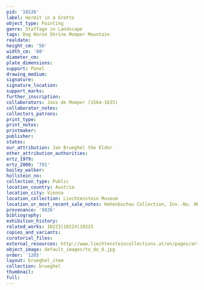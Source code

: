 ```yaml
---
pid: '10226'
label: Hermit in a Grotto
object_type: Painting
genre: Staffage in Landscape
tags: Dog Horse Shrine Momper Mountain
realdate: 
height_cm: '56'
width_cm: '80'
diameter_cm: 
plate_dimensions: 
support: Panel
drawing_medium: 
signature: 
signature_location: 
support_marks: 
further_inscription: 
collaborators: Joos de Momper (1564-1635)
collaborator_notes: 
collectors_patrons: 
print_type: 
print_notes: 
printmaker: 
publisher: 
states: 
our_attribution: Jan Brueghel the Elder
other_attribution_authorities: 
ertz_1979: 
ertz_2008: '791'
bailey_walker: 
hollstein_no: 
collection_type: Public
location_country: Austria
location_city: Vienna
location_collection: Liechtenstein Museum
location_or_most_recent_sale_notes: Hohenbuchau Collection, Inv.-No. HB-60
provenance: '9826'
bibliography: 
exhibition_history: 
related_works: 10223|10224|10225
copies_and_variants: 
curatorial_files: 
external_resources: http://www.liechtensteincollections.at/en/pages/artbase_main.asp?module=browse&action=m_work&lang=en&sid=107054&oid=W-2622008214141697
object_image: default_images/to_do_0.jpg
order: '1205'
layout: brueghel_item
collection: brueghel
thumbnail: 
full: 
---
```

